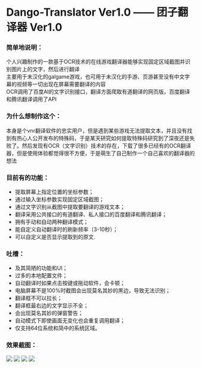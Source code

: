 # Dango-Translator Ver1.0 —— 团子翻译器 Ver1.0


### 简单地说明：
个人兴趣制作的一款基于OCR技术的在线游戏翻译器能够实现固定区域截图并识别图片上的文字，然后进行翻译<br/>
主要用于未汉化的galgame游戏，也可用于未汉化的手游、页游甚至没有中文字幕的视频等一切出现在屏幕需要翻译的内容<br/>
OCR调用了百度AI的文字识别接口，翻译方面爬取有道翻译的网页版，百度翻译和腾讯翻译调用了API


### 为什么想制作这个：
本身是个vnr翻译软件的忠实用户，但是遇到某些游戏无法提取文本，并且没有找到有热心人公开发布的特殊码，于是某天研究如何提取特殊码研究到了深夜还是失败了。然后发现有OCR（文字识别）技术的存在，下载了很多已经有的OCR翻译器，但是使用体验都觉得很不方便，于是萌生了自己制作一个自己喜欢的翻译器的想法


### 目前有的功能：
+ 提取屏幕上指定位置的坐标参数；
+ 通过输入坐标参数实现固定区域截图；
+ 通过文字识别从截图中提取要翻译的游戏文本；
+ 翻译采用公共接口的有道翻译、私人接口的百度翻译和腾讯翻译；
+ 拥有手动和自动两种翻译模式；
+ 能自定义自动翻译时的刷新频率（3-10秒）；
+ 可以自定义是否显示提取到的原文.


### 吐槽：
+ 及其简陋的功能和UI；
+ 过多的本地配置文件；
+ 自动翻译时如果点击按键或拖动软件，会卡顿；
+ 电脑屏幕不是100%时截图会出现莫名其妙的黑边，导致无法识别；
+ 翻译框不可以拉长；
+ 翻译框最右边的文字显示不全；
+ 会出现莫名其妙的弹窗警告；
+ 自动模式下即使画面无变化也会重复调用翻译；
+ 仅支持64位系统和简中的系统区域。


### 效果截图：

![](https://raw.githubusercontent.com/PantsuDango/Dango-Translator/master/git_image/1.png)
![](https://raw.githubusercontent.com/PantsuDango/Dango-Translator/master/git_image/2.png)
![](https://raw.githubusercontent.com/PantsuDango/Dango-Translator/master/git_image/3.png)
![](https://raw.githubusercontent.com/PantsuDango/Dango-Translator/master/git_image/4.png)

